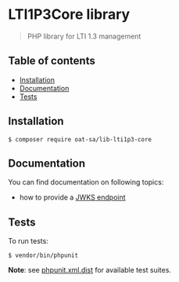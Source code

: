 # LTI1P3Core library

> PHP library for LTI 1.3 management

## Table of contents
- [Installation](#installation)
- [Documentation](#documentation)
- [Tests](#tests)

## Installation

```console
$ composer require oat-sa/lib-lti1p3-core
```

## Documentation

You can find documentation on following topics:

- how to provide a [JWKS endpoint](doc/jwks/jwks.md)


## Tests

To run tests:

```console
$ vendor/bin/phpunit
```
**Note**: see [phpunit.xml.dist](phpunit.xml.dist) for available test suites.